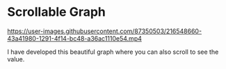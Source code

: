 # Scrollable Graph

https://user-images.githubusercontent.com/87350503/216548660-43a41980-1291-4f14-bc48-a36ac1110e54.mp4

I have developed this beautiful graph where you can also scroll to see the value.
